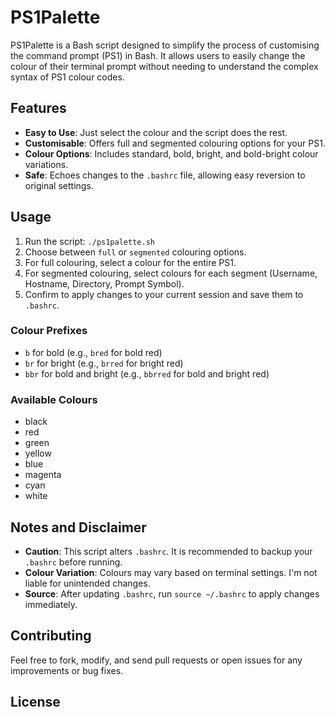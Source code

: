 # PS1Palette

PS1Palette is a Bash script designed to simplify the process of customising the command prompt (PS1) in Bash. It allows users to easily change the colour of their terminal prompt without needing to understand the complex syntax of PS1 colour codes.

## Features

- **Easy to Use**: Just select the colour and the script does the rest.
- **Customisable**: Offers full and segmented colouring options for your PS1.
- **Colour Options**: Includes standard, bold, bright, and bold-bright colour variations.
- **Safe**: Echoes changes to the `.bashrc` file, allowing easy reversion to original settings.

## Usage

1. Run the script: `./ps1palette.sh`
2. Choose between `full` or `segmented` colouring options.
3. For full colouring, select a colour for the entire PS1.
4. For segmented colouring, select colours for each segment (Username, Hostname, Directory, Prompt Symbol).
5. Confirm to apply changes to your current session and save them to `.bashrc`.

### Colour Prefixes

- `b` for bold (e.g., `bred` for bold red)
- `br` for bright (e.g., `brred` for bright red)
- `bbr` for bold and bright (e.g., `bbrred` for bold and bright red)

### Available Colours

- black
- red
- green
- yellow
- blue
- magenta
- cyan
- white

## Notes and Disclaimer

- **Caution**: This script alters `.bashrc`. It is recommended to backup your `.bashrc` before running.
- **Colour Variation**: Colours may vary based on terminal settings. I'm not liable for unintended changes.
- **Source**: After updating `.bashrc`, run `source ~/.bashrc` to apply changes immediately.

## Contributing

Feel free to fork, modify, and send pull requests or open issues for any improvements or bug fixes.

## License


